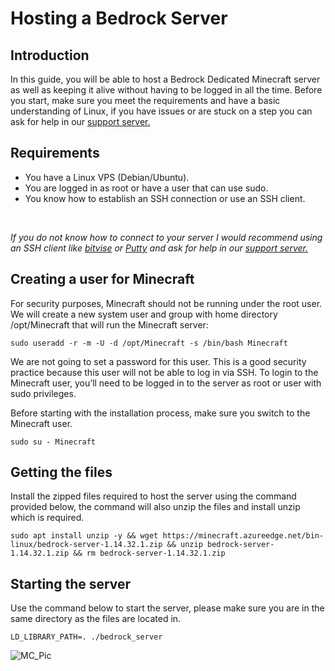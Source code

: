 # Hosting a Bedrock Server

## Introduction
In this guide, you will be able to host a Bedrock Dedicated Minecraft server as well as keeping it alive without having to be logged in all the time. Before you start, make sure you meet the requirements and have a basic understanding of Linux, if you have issues or are stuck on a step you can ask for help in our [support server.](https://discord.gg/jcKEyxn)

## Requirements 
* You have a Linux VPS (Debian/Ubuntu).
* You are logged in as root or have a user that can use sudo.
* You know how to establish an SSH connection or use an SSH client.
<br/>

*If you do not know how to connect to your server I would recommend using an SSH client like [bitvise](https://www.bitvise.com/ssh-client-download) or [Putty](https://www.putty.org/) and ask for help in our [support server.](https://discord.gg/jcKEyxn)*

## Creating a user for Minecraft
For security purposes, Minecraft should not be running under the root user. We will create a new system user and group with home directory /opt/Minecraft that will run the Minecraft server:

```
sudo useradd -r -m -U -d /opt/Minecraft -s /bin/bash Minecraft
```
We are not going to set a password for this user. This is a good security practice because this user will not be able to log in via SSH. To login to the Minecraft user, you’ll need to be logged in to the server as root or user with sudo privileges.

Before starting with the installation process, make sure you switch to the Minecraft user.

```
sudo su - Minecraft
```
## Getting the files
Install the zipped files required to host the server using the command provided below, the command will also unzip the files and install unzip which is required.
```
sudo apt install unzip -y && wget https://minecraft.azureedge.net/bin-linux/bedrock-server-1.14.32.1.zip && unzip bedrock-server-1.14.32.1.zip && rm bedrock-server-1.14.32.1.zip
```

## Starting the server
Use the command below to start the server, please make sure you are in the same directory as the files are located in.
```
LD_LIBRARY_PATH=. ./bedrock_server
```
![MC_Pic](https://i.imgur.com/SSbHExv.png)